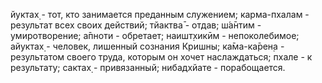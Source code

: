 йуктах̣ - тот, кто занимается преданным служением; карма-пхалам - результат всех своих действий; тйактва̄ - отдав; ш́а̄нтим - умиротворение; а̄пноти - обретает; наишт̣хикӣм - непоколебимое; айуктах̣ - человек, лишенный сознания Кришны; ка̄ма-ка̄рен̣а - результатом своего труда, которым он хочет наслаждаться; пхале - к результату; сактах̣ - привязанный; нибадхйате - порабощается.